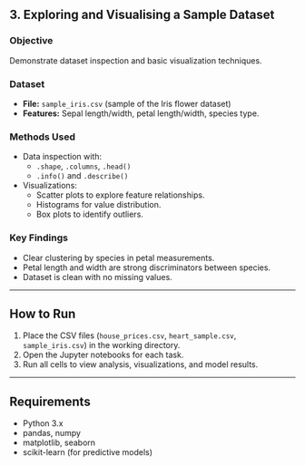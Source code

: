 ## 3. Exploring and Visualising a Sample Dataset

### Objective
Demonstrate dataset inspection and basic visualization techniques.

### Dataset
- **File:** `sample_iris.csv` (sample of the Iris flower dataset)
- **Features:** Sepal length/width, petal length/width, species type.

### Methods Used
- Data inspection with:
  - `.shape`, `.columns`, `.head()`
  - `.info()` and `.describe()`
- Visualizations:
  - Scatter plots to explore feature relationships.
  - Histograms for value distribution.
  - Box plots to identify outliers.

### Key Findings
- Clear clustering by species in petal measurements.
- Petal length and width are strong discriminators between species.
- Dataset is clean with no missing values.

---

## How to Run
1. Place the CSV files (`house_prices.csv`, `heart_sample.csv`, `sample_iris.csv`) in the working directory.
2. Open the Jupyter notebooks for each task.
3. Run all cells to view analysis, visualizations, and model results.

---

## Requirements
- Python 3.x
- pandas, numpy
- matplotlib, seaborn
- scikit-learn (for predictive models)

